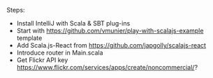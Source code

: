 Steps:

* Install IntelliJ with Scala & SBT plug-ins
* Start with https://github.com/vmunier/play-with-scalajs-example template
* Add Scala.js-React from https://github.com/japgolly/scalajs-react
* Introduce router in Main.scala
* Get Flickr API key https://www.flickr.com/services/apps/create/noncommercial/?

